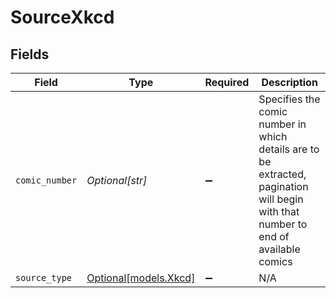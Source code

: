 # SourceXkcd


## Fields

| Field                                                                                                                              | Type                                                                                                                               | Required                                                                                                                           | Description                                                                                                                        |
| ---------------------------------------------------------------------------------------------------------------------------------- | ---------------------------------------------------------------------------------------------------------------------------------- | ---------------------------------------------------------------------------------------------------------------------------------- | ---------------------------------------------------------------------------------------------------------------------------------- |
| `comic_number`                                                                                                                     | *Optional[str]*                                                                                                                    | :heavy_minus_sign:                                                                                                                 | Specifies the comic number in which details are to be extracted, pagination will begin with that number to end of available comics |
| `source_type`                                                                                                                      | [Optional[models.Xkcd]](../models/xkcd.md)                                                                                         | :heavy_minus_sign:                                                                                                                 | N/A                                                                                                                                |